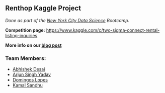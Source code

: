 ## Renthop Kaggle Project

*Done as part of the [New York City Data Science](http://nycdatascience.com/) Bootcamp.*

**Competition page:** https://www.kaggle.com/c/two-sigma-connect-rental-listing-inquiries

**More info on our [blog post](https://blog.nycdatascience.com/student-works/machine-learning/renthop-predicting-interest-level/)**

### Team Members:
* [Abhishek Desai](https://github.com/abcdesai)
* [Arjun Singh Yadav](https://github.com/arjunsinghyadav2)
* [Domingos Lopes](https://github.com/domingos86)
* [Kamal Sandhu](https://github.com/k-sandhu)


